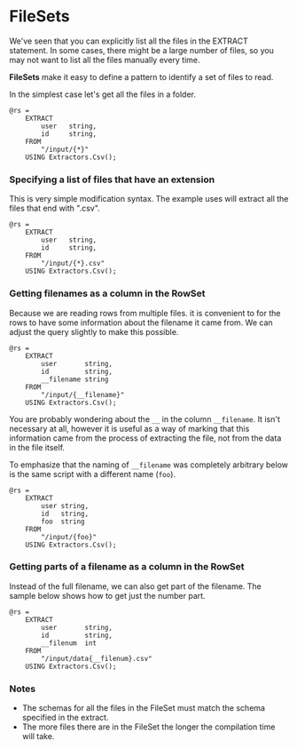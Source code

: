 # FileSets

We've seen that you can explicitly list all the files in the EXTRACT statement. In some cases, there might be a large number of files, so you may not want to list all the files manually every time.

**FileSets** make it easy to define a pattern to identify a set of files to read.

In the simplest case let's get all the files in a folder.

```
@rs =
    EXTRACT 
        user   string,
        id     string,
    FROM 
        "/input/{*}"
    USING Extractors.Csv();
```

### Specifying a list of files that have an extension

This is very simple modification syntax. The example uses will extract all the files that end with ".csv".

```
@rs =
    EXTRACT 
        user   string,
        id     string,
    FROM 
        "/input/{*}.csv"
    USING Extractors.Csv();
```

### Getting filenames as a column in the RowSet

Because we are reading rows from multiple files. it is convenient to for the rows to have some information about the filename it came from. We can adjust the query slightly to make this possible.

```
@rs =
    EXTRACT 
        user       string,
        id         string,
        __filename string
    FROM 
        "/input/{__filename}"
    USING Extractors.Csv();
```

You are probably wondering about the `__` in the column `__filename`. It isn't necessary at all, however it is useful as a way of marking that this information came from the process of extracting the file, not from the data in the file itself.

To emphasize that the naming of `__filename` was completely arbitrary below is the same script with a different name (`foo`).

```
@rs =
    EXTRACT 
        user string,
        id   string,
        foo  string
    FROM 
        "/input/{foo}"
    USING Extractors.Csv();
```


### Getting parts of a filename as a column in the RowSet

Instead of the full filename, we can also get part of the filename. The sample below shows how to get just the number part.

```
@rs =
    EXTRACT 
        user       string,
        id         string,
        __filenum  int
    FROM 
        "/input/data{__filenum}.csv"
    USING Extractors.Csv();
```


### Notes

* The schemas for all the files in the FileSet must match the schema specified in the extract.
* The more files there are in the FileSet the longer the compilation time will take.




